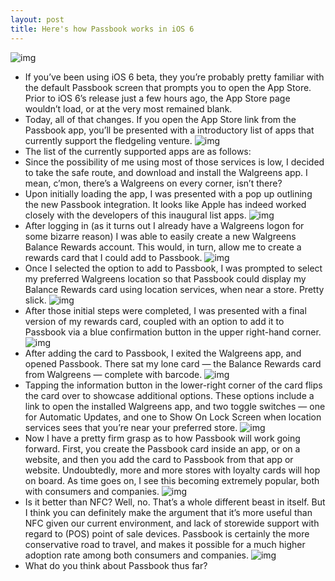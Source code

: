 ```yaml
---
layout: post
title: Here's how Passbook works in iOS 6
---
```

![img](http://media.idownloadblog.com/wp-content/uploads/2012/09/Passbook-10.png)
* If you’ve been using iOS 6 beta, they you’re probably pretty familiar with the default Passbook screen that prompts you to open the App Store. Prior to iOS 6’s release just a few hours ago, the App Store page wouldn’t load, or at the very most remained blank.
* Today, all of that changes. If you open the App Store link from the Passbook app, you’ll be presented with a introductory list of apps that currently support the fledgeling venture.
![img](http://media.idownloadblog.com/wp-content/uploads/2012/09/Passbook-07.png)
* The list of the currently supported apps are as follows:
* Since the possibility of me using most of those services is low, I decided to take the safe route, and download and install the Walgreens app. I mean, c’mon, there’s a Walgreens on every corner, isn’t there?
* Upon initially loading the app, I was presented with a pop up outlining the new Passbook integration. It looks like Apple has indeed worked closely with the developers of this inaugural list apps.
![img](http://media.idownloadblog.com/wp-content/uploads/2012/09/iOS-6-Passbook-01.png)
* After logging in (as it turns out I already have a Walgreens logon for some bizarre reason) I was able to easily create a new Walgreens Balance Rewards account. This would, in turn, allow me to create a rewards card that I could add to Passbook.
![img](http://media.idownloadblog.com/wp-content/uploads/2012/09/iOS-6-Passbook-02.png)
* Once I selected the option to add to Passbook, I was prompted to select my preferred Walgreens location so that Passbook could display my Balance Rewards card using location services, when near a store. Pretty slick.
![img](http://media.idownloadblog.com/wp-content/uploads/2012/09/iOS-6-Passbook-03.png)
* After those initial steps were completed, I was presented with a final version of my rewards card, coupled with an option to add it to Passbook via a blue confirmation button in the upper right-hand corner.
![img](http://media.idownloadblog.com/wp-content/uploads/2012/09/iOS-6-Passbook-04.png)
* After adding the card to Passbook, I exited the Walgreens app, and opened Passbook. There sat my lone card — the Balance Rewards card from Walgreens — complete with barcode.
![img](http://media.idownloadblog.com/wp-content/uploads/2012/09/iOS-6-Passbook-06.png)
* Tapping the information button in the lower-right corner of the card flips the card over to showcase additional options. These options include a link to open the installed Walgreens app, and two toggle switches — one for Automatic Updates, and one to Show On Lock Screen when location services sees that you’re near your preferred store.
![img](http://media.idownloadblog.com/wp-content/uploads/2012/09/iOS-6-Passbook-05.png)
* Now I have a pretty firm grasp as to how Passbook will work going forward. First, you create the Passbook card inside an app, or on a website, and then you add the card to Passbook from that app or website. Undoubtedly, more and more stores with loyalty cards will hop on board. As time goes on, I see this becoming extremely popular, both with consumers and companies.
![img](http://media.idownloadblog.com/wp-content/uploads/2012/09/iOS-6-Passbook-08.png)
* Is it better than NFC? Well, no. That’s a whole different beast in itself. But I think you can definitely make the argument that it’s more useful than NFC given our current environment, and lack of storewide support with regard to (POS) point of sale devices. Passbook is certainly the more conservative road to travel, and makes it possible for a much higher adoption rate among both consumers and companies.
![img](http://media.idownloadblog.com/wp-content/uploads/2012/09/iOS-6-Passbook-09.png)
* What do you think about Passbook thus far?

